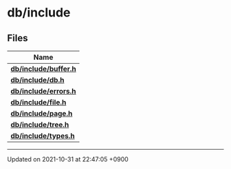 

# db/include



## Files

| Name           |
| -------------- |
| **[db/include/buffer.h](/Files/db/include/buffer.h#file-buffer.h)**  |
| **[db/include/db.h](/Files/db/include/db.h#file-db.h)**  |
| **[db/include/errors.h](/Files/db/include/errors.h#file-errors.h)**  |
| **[db/include/file.h](/Files/db/include/file.h#file-file.h)**  |
| **[db/include/page.h](/Files/db/include/page.h#file-page.h)**  |
| **[db/include/tree.h](/Files/db/include/tree.h#file-tree.h)**  |
| **[db/include/types.h](/Files/db/include/types.h#file-types.h)**  |






-------------------------------

Updated on 2021-10-31 at 22:47:05 +0900
